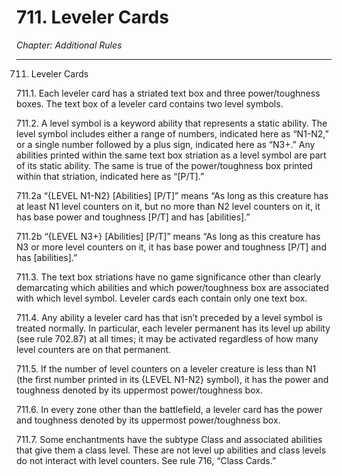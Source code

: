 # 711. Leveler Cards

*Chapter: Additional Rules*

---

711. Leveler Cards



711.1. Each leveler card has a striated text box and three power/toughness boxes. The text box of a leveler card contains two level symbols.



711.2. A level symbol is a keyword ability that represents a static ability. The level symbol includes either a range of numbers, indicated here as “N1-N2,” or a single number followed by a plus sign, indicated here as “N3+.” Any abilities printed within the same text box striation as a level symbol are part of its static ability. The same is true of the power/toughness box printed within that striation, indicated here as “[P/T].”



711.2a “{LEVEL N1-N2} [Abilities] [P/T]” means “As long as this creature has at least N1 level counters on it, but no more than N2 level counters on it, it has base power and toughness [P/T] and has [abilities].”



711.2b “{LEVEL N3+} [Abilities] [P/T]” means “As long as this creature has N3 or more level counters on it, it has base power and toughness [P/T] and has [abilities].”



711.3. The text box striations have no game significance other than clearly demarcating which abilities and which power/toughness box are associated with which level symbol. Leveler cards each contain only one text box.



711.4. Any ability a leveler card has that isn’t preceded by a level symbol is treated normally. In particular, each leveler permanent has its level up ability (see rule 702.87) at all times; it may be activated regardless of how many level counters are on that permanent.



711.5. If the number of level counters on a leveler creature is less than N1 (the first number printed in its {LEVEL N1-N2} symbol), it has the power and toughness denoted by its uppermost power/toughness box.



711.6. In every zone other than the battlefield, a leveler card has the power and toughness denoted by its uppermost power/toughness box.



711.7. Some enchantments have the subtype Class and associated abilities that give them a class level. These are not level up abilities and class levels do not interact with level counters. See rule 716, “Class Cards.”


